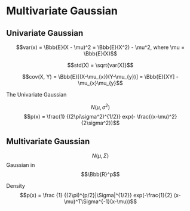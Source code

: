 # Multivariate Gaussian

## Univariate Gaussian
$$var(x) = \Bbb{E}(X - \mu)^2 = \Bbb{E}(X^2) - \mu^2,  where \mu = \Bbb{E}(X)$$

$$std(X) = \sqrt{var(X)}$$

$$cov(X, Y) = \Bbb{E}[(X-\mu_{x})(Y-\mu_{y})] = \Bbb{E}[XY] - \mu_{x}\mu_{y}$$

The Univariate Gaussian

$$N(\mu, \sigma^2)$$
$$p(x) = \frac{1} {(2\pi\sigma^2)^{1/2}} exp(- \frac{(x-\mu)^2} {2\sigma^2})$$

## Multivariate Gaussian

$$N(\mu, \Sigma)$$ Gaussian in $$\Bbb{R}^p$$

Density $$p(x) = \frac {1} {(2\pi)^{p/2}|\Sigma|^{1/2}} exp(-\frac{1}{2} (x-\mu)^T\Sigma^{-1}(x-\mu))$$

